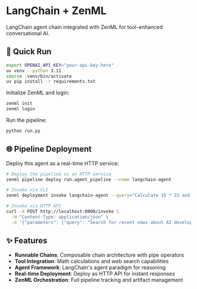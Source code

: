 # LangChain + ZenML

LangChain agent chain integrated with ZenML for tool-enhanced conversational AI.

## 🚀 Quick Run

```bash
export OPENAI_API_KEY="your-api-key-here"
uv venv --python 3.11
source .venv/bin/activate
uv pip install -r requirements.txt
```

Initialize ZenML and login:
```bash
zenml init
zenml login
```

Run the pipeline:
```bash
python run.py
```

## 🌐 Pipeline Deployment

Deploy this agent as a real-time HTTP service:

```bash
# Deploy the pipeline as an HTTP service
zenml pipeline deploy run.agent_pipeline --name langchain-agent

# Invoke via CLI
zenml deployment invoke langchain-agent --query="Calculate 15 * 23 and explain the result"

# Invoke via HTTP API
curl -X POST http://localhost:8000/invoke \
  -H "Content-Type: application/json" \
  -d '{"parameters": {"query": "Search for recent news about AI developments"}}'
```

## ✨ Features

- **Runnable Chains**: Composable chain architecture with pipe operators
- **Tool Integration**: Math calculations and web search capabilities
- **Agent Framework**: LangChain's agent paradigm for reasoning
- **Real-time Deployment**: Deploy as HTTP API for instant responses
- **ZenML Orchestration**: Full pipeline tracking and artifact management